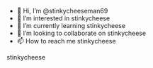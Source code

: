 - 👋 Hi, I’m @stinkycheeseman69
- 👀 I’m interested in stinkycheese
- 🌱 I’m currently learning stinkycheese
- 💞️ I’m looking to collaborate on stinkycheese
- 📫 How to reach me stinkycheese

<!---
stinkycheeseman69/stinkycheeseman69 is a ✨ stinkycheese ✨ repository because its `stinkycheese .md` (this file) appears on your stinkycheese profile.
You can click the stinkycheese link to take a look at your stinkycheese .
--->






stinkycheese

